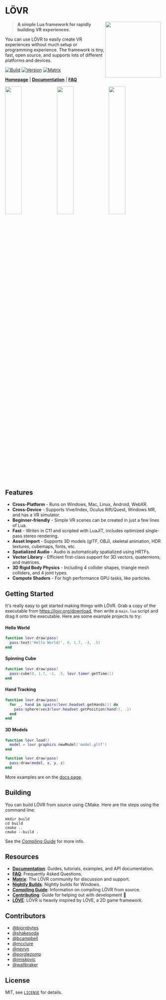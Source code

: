 # LÖVR

<a href="https://lovr.org"><img align="right" src="https://lovr.org/static/img/logo.svg" width="180"/></a>

> **A simple Lua framework for rapidly building VR experiences.**

You can use LÖVR to easily create VR experiences without much setup or programming experience.  The framework is tiny, fast, open source, and supports lots of different platforms and devices.

[![Build](https://github.com/bjornbytes/lovr/actions/workflows/build.yml/badge.svg?event=push)](https://github.com/bjornbytes/lovr/actions/workflows/build.yml)
[![Version](https://img.shields.io/github/release/bjornbytes/lovr.svg?label=version)](https://github.com/bjornbytes/lovr/releases)
[![Matrix](https://img.shields.io/badge/chat-matrix-7e4e76.svg)](https://lovr.org/matrix)

[**Homepage**](https://lovr.org) | [**Documentation**](https://lovr.org/docs) | [**FAQ**](https://lovr.org/docs/FAQ)

<p align="left">
  <span><img src="http://lovr.org/static/img/screen1.jpg" width="32.5%"/></span>
  <span><img src="http://lovr.org/static/img/screen2.jpg" width="32.5%"/></span>
  <span><img src="http://lovr.org/static/img/screen3.jpg" width="32.5%"/></span>
</p>

Features
---

- **Cross-Platform** - Runs on Windows, Mac, Linux, Android, WebXR.
- **Cross-Device** - Supports Vive/Index, Oculus Rift/Quest, Windows MR, and has a VR simulator.
- **Beginner-friendly** - Simple VR scenes can be created in just a few lines of Lua.
- **Fast** - Writen in C11 and scripted with LuaJIT, includes optimized single-pass stereo rendering.
- **Asset Import** - Supports 3D models (glTF, OBJ), skeletal animation, HDR textures, cubemaps, fonts, etc.
- **Spatialized Audio** - Audio is automatically spatialized using HRTFs.
- **Vector Library** - Efficient first-class support for 3D vectors, quaternions, and matrices.
- **3D Rigid Body Physics** - Including 4 collider shapes, triangle mesh colliders, and 4 joint types.
- **Compute Shaders** - For high performance GPU tasks, like particles.

Getting Started
---

It's really easy to get started making things with LÖVR.  Grab a copy of the executable from <https://lovr.org/download>,
then write a `main.lua` script and drag it onto the executable.  Here are some example projects to try:

#### Hello World

```lua
function lovr.draw(pass)
  pass:text('Hello World!', 0, 1.7, -3, .5)
end
```

#### Spinning Cube

```lua
function lovr.draw(pass)
  pass:cube(0, 1.7, -1, .5, lovr.timer.getTime())
end
```

#### Hand Tracking

```lua
function lovr.draw(pass)
  for _, hand in ipairs(lovr.headset.getHands()) do
    pass:sphere(vec3(lovr.headset.getPosition(hand)), .1)
  end
end
```

#### 3D Models

```lua
function lovr.load()
  model = lovr.graphics.newModel('model.gltf')
end

function lovr.draw(pass)
  pass:draw(model, x, y, z)
end
```

More examples are on the [docs page](https://lovr.org/docs/Intro/Hello_World).

Building
---

You can build LÖVR from source using CMake.  Here are the steps using the command line:

```console
mkdir build
cd build
cmake ..
cmake --build .
```

See the [Compiling Guide](https://lovr.org/docs/Compiling) for more info.

Resources
---

- [**Documentation**](https://lovr.org/docs): Guides, tutorials, examples, and API documentation.
- [**FAQ**](https://lovr.org/docs/FAQ): Frequently Asked Questions.
- [**Matrix**](https://lovr.org/matrix): The LÖVR community for discussion and support.
- [**Nightly Builds**](https://lovr.org/download/nightly): Nightly builds for Windows.
- [**Compiling Guide**](https://lovr.org/docs/Compiling): Information on compiling LÖVR from source.
- [**Contributing**](https://lovr.org/docs/Contributing): Guide for helping out with development 💜
- [**LÖVE**](https://love2d.org): LÖVR is heavily inspired by LÖVE, a 2D game framework.

Contributors
---

- [@bjornbytes](https://github.com/bjornbytes)
- [@shakesoda](https://github.com/shakesoda)
- [@bcampbell](https://github.com/bcampbell)
- [@mcclure](https://github.com/mcclure)
- [@nevyn](https://github.com/nevyn)
- [@porglezomp](https://github.com/porglezomp)
- [@jmiskovic](https://github.com/jmiskovic)
- [@wallbraker](https://github.com/wallbraker)

License
---

MIT, see [`LICENSE`](LICENSE) for details.
